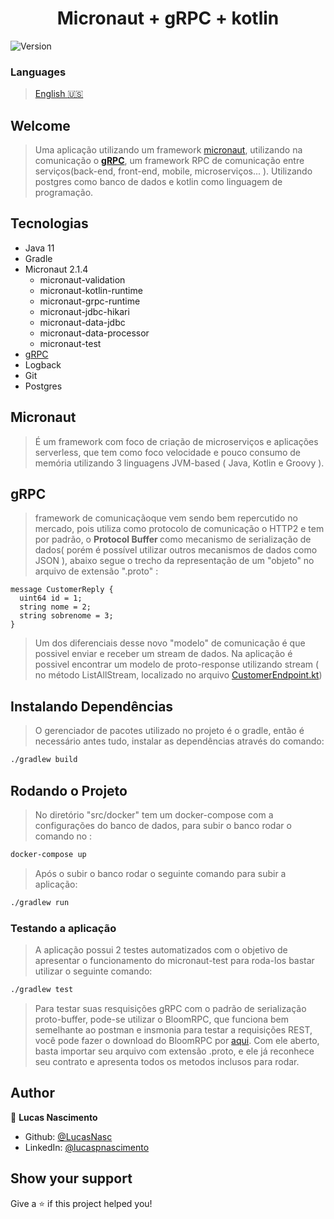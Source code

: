 <h1 align="center"> Micronaut + gRPC + kotlin </h1>



<p>
  <img alt="Version" src="https://img.shields.io/badge/version-0.1-blue.svg?cacheSeconds=2592000" />
</p>

### Languages

 > [English :us:](https://github.com/LucasNasc/micronaut-grpc-kotlin/blob/master/README.en.md)
 
## Welcome

 > Uma aplicação utilizando um framework [micronaut](https://micronaut.io/), utilizando na comunicação o <b>[gRPC](https://grpc.io/)</b>, um framework RPC de comunicação entre serviços(back-end, front-end, mobile, microserviços... ). Utilizando postgres como banco de dados e kotlin como linguagem de programação.
  
  
 ## Tecnologias
- Java 11
- Gradle
- Micronaut 2.1.4
    - micronaut-validation
    - micronaut-kotlin-runtime
    - micronaut-grpc-runtime
    - micronaut-jdbc-hikari
    - micronaut-data-jdbc
    - micronaut-data-processor
    - micronaut-test
 - [gRPC](#grpc)
 - Logback
 - Git
 - Postgres
 
## Micronaut
> É um framework com foco de criação de microserviços e aplicações serverless, que tem como foco velocidade e pouco consumo de memória utilizando 3 linguagens JVM-based ( Java, Kotlin e Groovy ).

## gRPC
> framework de comunicaçãoque vem sendo bem repercutido  no mercado, pois utiliza como protocolo de comunicação o HTTP2 e tem por padrão, o <b> Protocol Buffer </b> como mecanismo de serialização de dados( porém é possível utilizar outros mecanismos de dados como JSON ), abaixo segue o trecho da representação de um "objeto" no arquivo de extensão ".proto" :

```
message CustomerReply {
  uint64 id = 1;
  string nome = 2;
  string sobrenome = 3;
}
```

> Um dos diferenciais desse novo "modelo" de comunicação é que possivel enviar e receber um stream de dados. Na aplicação é possivel encontrar um modelo de proto-response utilizando stream ( no método ListAllStream, localizado no arquivo [CustomerEndpoint.kt](https://github.com/LucasNasc/micronaut-grpc-kotlin/blob/master/src/main/kotlin/br/com/nascimento/customer/CustomerEndpoint.kt)) 

## Instalando Dependências
> O gerenciador de pacotes utilizado no projeto é o gradle, então é necessário antes tudo, instalar as dependências através do comando: 

```sh
./gradlew build
```

## Rodando o Projeto

> No diretório "src/docker" tem um docker-compose com a configurações do banco de dados, para subir o banco rodar o comando no : 

```sh
docker-compose up
```
> Após o subir o banco rodar o seguinte comando para subir a aplicação:

```sh
./gradlew run
```

### Testando a aplicação

> A aplicação possui 2 testes automatizados com o objetivo de apresentar o funcionamento do micronaut-test para roda-los bastar utilizar o seguinte comando:

```sh
./gradlew test
```
> Para testar suas resquisições gRPC com o padrão de serialização proto-buffer, pode-se utilizar o BloomRPC, que funciona bem semelhante ao postman e insmonia para testar a requisições REST, você pode fazer o download do BloomRPC por [aqui](https://appimage.github.io/BloomRPC/). Com ele aberto, basta importar  seu arquivo com extensão .proto, e ele já reconhece seu contrato e apresenta todos os metodos inclusos para rodar.


## Author

👤 **Lucas Nascimento**

* Github: [@LucasNasc](https://github.com/LucasNasc)
* LinkedIn: [@lucaspnascimento](https://linkedin.com/in/lucaspnascimento)

## Show your support

Give a ⭐️ if this project helped you!
